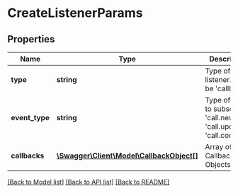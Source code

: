 # CreateListenerParams

## Properties
Name | Type | Description | Notes
------------ | ------------- | ------------- | -------------
**type** | **string** | Type of listener. Must be &#39;callback&#39; | [optional] 
**event_type** | **string** | Type of event to subscribe. &#39;call.new&#39;, &#39;call.update&#39;, &#39;call.complete&#39; | [optional] 
**callbacks** | [**\Swagger\Client\Model\CallbackObject[]**](CallbackObject.md) | Array of Callback Objects. | [optional] 

[[Back to Model list]](../README.md#documentation-for-models) [[Back to API list]](../README.md#documentation-for-api-endpoints) [[Back to README]](../README.md)


